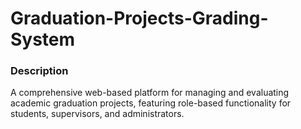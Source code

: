 # Graduation-Projects-Grading-System

### Description
<p>A comprehensive web-based platform for managing and evaluating academic graduation projects, featuring role-based functionality for students, supervisors, and administrators.</p>
